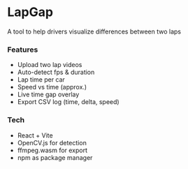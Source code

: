 # LapGap
A tool to help drivers visualize differences between two laps

### Features
- Upload two lap videos
- Auto-detect fps & duration
- Lap time per car
- Speed vs time (approx.)
- Live time gap overlay
- Export CSV log (time, delta, speed)

### Tech
- React + Vite
- OpenCV.js for detection
- ffmpeg.wasm for export
- npm as package manager

